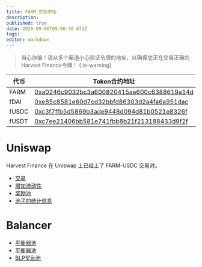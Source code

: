 ```yaml
---
title: FARM 农贸市场
description: 
published: true
date: 2020-09-06T09:00:50.672Z
tags: 
editor: markdown
---
```


> 当心诈骗！请从多个渠道小心验证令牌的地址，以确保您正在交易正确的Harvest Finance令牌！
{.is-warning}


| 代币 | Token合约地址 | Staking 池合约地址 |
|-------|---------|--------------|
| FARM  | [0xa0246c9032bc3a600820415ae600c6388619a14d](https://etherscan.io/token/0xa0246c9032bc3a600820415ae600c6388619a14d)| [0xae024F29C26D6f71Ec71658B1980189956B0546D](https://etherscan.io/address/0xae024F29C26D6f71Ec71658B1980189956B0546D)|
| fDAI  | [0xe85c8581e60d7cd32bbfd86303d2a4fa6a951dac](https://etherscan.io/token/0xe85c8581e60d7cd32bbfd86303d2a4fa6a951dac)  | [0xF9E5f9024c2f3f2908A1d0e7272861a767C9484b](https://etherscan.io/address/0xF9E5f9024c2f3f2908A1d0e7272861a767C9484b)|
| fUSDC | [0xc3f7ffb5d5869b3ade9448d094d81b0521e8326f](https://etherscan.io/token/0xc3f7ffb5d5869b3ade9448d094d81b0521e8326f) | [0xE1f9A3EE001a2EcC906E8de637DBf20BB2d44633](https://etherscan.io/address/0xE1f9A3EE001a2EcC906E8de637DBf20BB2d44633)|
| fUSDT | [0xc7ee21406bb581e741fbb8b21f213188433d9f2f](https://etherscan.io/token/0xc7ee21406bb581e741fbb8b21f213188433d9f2f)| [0x5bd997039FFF16F653EF15D1428F2C791519f58d](https://etherscan.io/address/0x5bd997039FFF16F653EF15D1428F2C791519f58d) |

# Uniswap

Harvest Finance 在 Uniswap 上已经上了 FARM-USDC 交易对。

- [交易](https://app.uniswap.org/#/swap?inputCurrency=0xa0b86991c6218b36c1d19d4a2e9eb0ce3606eb48&outputCurrency=0xa0246c9032bc3a600820415ae600c6388619a14d)
- [增加流动性](https://app.uniswap.org/#/add/0xa0246c9032bc3a600820415ae600c6388619a14d/0xa0b86991c6218b36c1d19d4a2e9eb0ce3606eb48)
- [奖励池](https://etherscan.io/address/0x99b0d6641a63ce173e6eb063b3d3aed9a35cf9bf)
- [池子的统计信息](https://uniswap.info/pair/0x514906FC121c7878424a5C928cad1852CC545892)


# Balancer

- [平衡器池](https：//pools.balancer.exchange/#/pool/0x0395e4a17ff11d36dac9959f2d7c8eca10fe89c9)
- [平衡器池](https：//etherscan.io/address/0x0395e4a17ff11d36dac9959f2d7c8eca10fe89c9)
- [BLP奖励池](https://etherscan.io/address/0x6f8a975758436a5ec38d2f9d2336504430465517)
